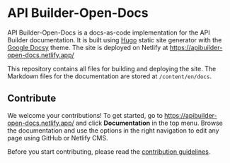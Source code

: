 # API Builder-Open-Docs

API Builder-Open-Docs is a docs-as-code implementation for the API Builder documentation. It is built using [Hugo](https://gohugo.io/) static site generator with the [Google Docsy](https://github.com/google/docsy) theme. The site is deployed on Netlify at <https://apibuilder-open-docs.netlify.app/>

This repository contains all files for building and deploying the site. The Markdown files for the documentation are stored at `/content/en/docs`. 

## Contribute

We welcome your contributions! To get started, go to <https://apibuilder-open-docs.netlify.app/> and click **Documentation** in the top menu. Browse the documentation and use the options in the right navigation to edit any page using GitHub or Netlify CMS.

Before you start contributing, please read the [contribution guidelines](https://axway-open-docs.netlify.com/docs/contribution_guidelines/).
